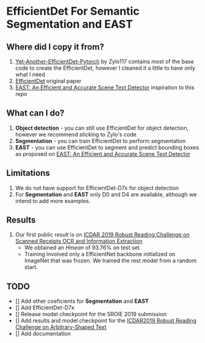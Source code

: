 # EfficientDet For Semantic Segmentation and EAST

## Where did I copy it from?

1. [Yet-Another-EfficientDet-Pytorch](https://github.com/zylo117/Yet-Another-EfficientDet-Pytorch) by Zylo117 contains most of the base code to create the EfficientDet, however I cleaned it a little to have only what I need
1. [EfficientDet](https://arxiv.org/abs/1911.09070) original paper
1. [EAST: An Efficient and Accurate Scene Text Detector](https://arxiv.org/abs/1704.03155) inspiration to this repo

## What can I do?

1. **Object detection** - you can still use EfficientDet for object detection, however we recommend sticking to Zylo's code
1. **Segmentation** - you can train EfficientDet to perform segmentation
1. **EAST** - you can use EfficientDet to segment and predict bounding boxes as proposed on [EAST: An Efficient and Accurate Scene Text Detector](https://arxiv.org/abs/1704.03155)

## Limitations

1. We do not have support for EfficientDet-D7x for object detection
1. For **Segmentation** and **EAST** only D0 and D4 are available, although we intend to add more examples.

## Results

1. Our first public result is on [ICDAR 2019 Robust Reading Challenge on Scanned Receipts OCR and Information Extraction](https://rrc.cvc.uab.es/?ch=13)
   - We obtained an _Hmean_ of 93.76% on test set
   - Training involved only a EfficientNet backbone initialized on ImageNet that was frozen. We trained the rest model from a random start.

## TODO

- [] Add other coeficients for **Segmentation** and **EAST**
- [] Add EfficientDet-D7x
- [] Release model checkpoint for the SROIE 2019 submission
- [] Add results and model checkpoint for the [ICDAR2019 Robust Reading Challenge on Arbitrary-Shaped Text](https://rrc.cvc.uab.es/?ch=14)
- [] Add documentation
